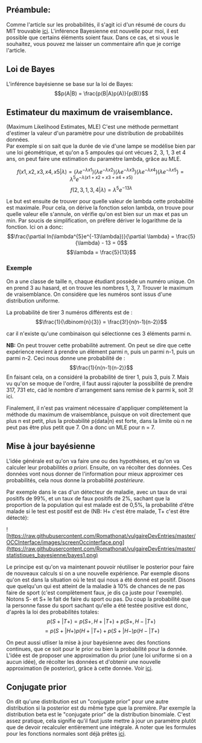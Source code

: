## Préambule:
Comme l'article sur les probabilités, il s'agit ici d'un résumé de cours du MIT trouvable [ici](https://ocw.mit.edu/courses/mathematics/18-05-introduction-to-probability-and-statistics-spring-2014/readings/).
L'inférence Bayesienne est nouvelle pour moi, il est possible que certains éléments soient faux. Dans ce cas, et si vous le souhaitez, vous pouvez me laisser un commentaire afin que je corrige l'article.

## Loi de Bayes
L'inférence bayésienne se base sur la loi de Bayes:
$$p(A|B) = \frac{p(B|A)p(A)}{p(B)}$$

## Estimateur du maximum de vraisemblance.
(Maximum Likelihood Estimates, MLE)
C'est une méthode permettant d'estimer la valeur d'un paramètre pour une distribution de probabilités données.  
Par exemple si on sait que la durée de vie d'une lampe se modélise bien par une loi géométrique, et qu'on a 5 ampoules qui ont vécues 2, 3, 1, 3 et 4 ans, on peut faire une estimation du paramètre lambda, grâce au MLE.

$$f(x1, x2, x3, x4, x5|\lambda) = (\lambda e^{-\lambda x1})(\lambda e^{-\lambda x2})(\lambda e^{-\lambda x3})(\lambda e^{-\lambda x4})(\lambda e^{-\lambda x5}) = \lambda^{5}e^{-\lambda(x1+x2+x3+x4+x5)}$$
$$f(2, 3, 1, 3, 4|\lambda) = \lambda^{5}e^{-13\lambda}$$

Le but est ensuite de trouver pour quelle valeur de lambda cette probabilité est maximale. Pour cela, on dérive la fonction selon lambda, on trouve pour quelle valeur elle s'annule, on vérifie qu'on est bien sur un max et pas un min. Par soucis de simplification, on préfère dériver le logarithme de la fonction.
Ici on a donc:
$$\frac{\partial ln(\lambda^{5}e^{-13\lambda})}{\partial \lambda} = \frac{5}{\lambda} - 13 = 0$$
$$\lambda = \frac{5}{13}$$


### Exemple
On a une classe de taille n, chaque étudiant possède un numéro unique. On en prend 3 au hasard, et on trouve les nombres 1, 3, 7. 
Trouver le maximum de vraisemblance. On considère que les numéros sont issus d'une distribution uniforme. 

La probabilité de tirer 3 numéros différents est de :
$$\frac{1}{\dbinom{n}{3}} = \frac{3!}{n(n-1)(n-2)}$$

car il n'existe qu'une combinaison qui sélectionne ces 3 éléments parmi n.
  
**NB:** On peut trouver cette probabilité autrement. On peut se dire que cette expérience revient à prendre un élément parmi n, puis un parmi n-1, puis un parmi n-2. 
Ceci nous donne une probabilité de :
$$\frac{1}{n(n-1)(n-2)}$$
En faisant cela, on a considéré la probabilité de tirer 1, puis 3, puis 7. Mais vu qu'on se moque de l'ordre, il faut aussi rajouter la possibilité de prendre 317, 731 etc, càd le nombre d'arrangement sans remise de k parmi k, soit 3! ici.

Finalement, il n'est pas vraiment nécessaire d'appliquer complétement la méthode du maximum de vraisemblance, puisque on voit directement que plus n est petit, plus la probabilité p(data|n) est forte, dans la limite où n ne peut pas être plus petit que 7. On a donc un MLE pour n = 7.


## Mise à jour bayésienne
L'idée générale est qu'on va faire une ou des hypothèses, et qu'on va calculer leur probabilités *a priori*. Ensuite, on va récolter des données. Ces données vont nous donner de l'information pour mieux approximer ces probabilités, cela nous donne la probabilité *postérieure*.

Par exemple dans le cas d'un détecteur de maladie, avec un taux de vrai positifs de 99%, et un taux de faux positifs de 2%, sachant que la proportion de la population qui est malade est de 0,5%, la probabilité d'être malade si le test est positif est de (NB: H+ c'est être malade, T+ c'est être détecté):

![https://raw.githubusercontent.com/Romathonat/vulgaireDevEntries/master/OCCInterface/images/screenOccinterface.png](https://raw.githubusercontent.com/Romathonat/vulgaireDevEntries/master/statistiques_bayesienne/bayes1.png)

Le principe est qu'on va maintenant pouvoir réutiliser le posterior pour faire de nouveaux calculs si on a une nouvelle expérience. Par exemple disons qu'on est dans la situation où le test qui nous a été donné est positif. Disons que quelqu'un qui est atteint de la maladie à 10% de chances de ne pas faire de sport (c'est complètement faux, je dis ça juste pour l'exemple). Notons S- et S+ le fait de faire du sport ou pas. Du coup la probabilité que la personne fasse du sport sachant qu'elle a été testée positive est donc, d'après la loi des probabilités totales:
$$p(S+|T+) = p(S+, H+|T+) + p(S+, H-| T+) $$
$$= p(S+|H+)p(H+|T+) + p(S+|H-)p(H-|T+)$$

On peut aussi utliser la mise à jour bayésienne avec des fonctions continues, que ce soit pour le prior ou bien la probabilité pour la donnée. L'idée est de proposer une approximation du prior (une loi uniforme si on a aucun idée), de récolter les données et d'obtenir une nouvelle approximation (le posterior), grâce à cette donnée. Voir [ici](https://ocw.mit.edu/courses/mathematics/18-05-introduction-to-probability-and-statistics-spring-2014/readings/MIT18_05S14_Reading14b.pdf).

## Conjugate prior

On dit qu'une distribution est un "conjugate prior" pour une autre distribution si la  posterior est du même type que la première. Par exemple la distribution beta est le "conjugate prior" de la distribution binomiale. C'est assez pratique, cela signifie qu'il faut juste mettre à jour un paramètre plutôt que de devoir recalculer entièrement une intégrale. A noter que les formules pour les fonctions normales sont déjà prêtes [ici](https://ocw.mit.edu/courses/mathematics/18-05-introduction-to-probability-and-statistics-spring-2014/readings/MIT18_05S14_Reading15a.pdf).

